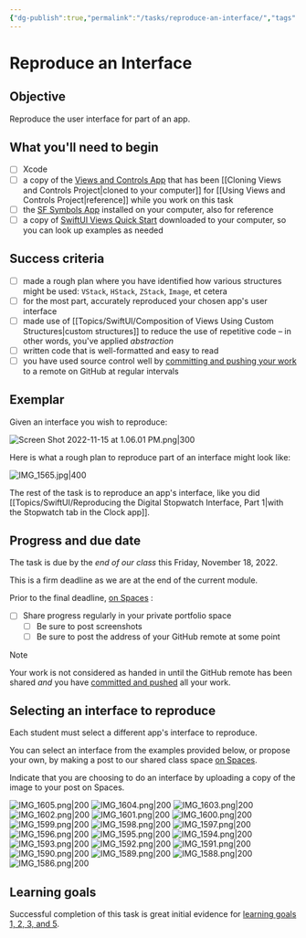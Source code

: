 ```yaml
---
{"dg-publish":true,"permalink":"/tasks/reproduce-an-interface/","tags":["ics3u"],"dgHomeLink":false}
---
```


# Reproduce an Interface
## Objective
Reproduce the user interface for part of an app.
## What you'll need to begin
- [ ] Xcode
- [ ] a copy of the [ Views and Controls App](https://github.com/lcs-rgordon/ViewsAndControls) that has been [[Cloning Views and Controls Project\|cloned to your computer]] for [[Using Views and Controls Project\|reference]] while you work on this task
- [ ] the [SF Symbols App](https://developer.apple.com/sf-symbols/) installed on your computer, also for reference
- [ ] a copy of [SwiftUI Views Quick Start](https://drive.google.com/file/d/19q9TiI0C3TJW7SGUavhA0sezGZceDNBH/view?usp=share_link) downloaded to your computer, so you can look up examples as needed
## Success criteria
- [ ] made a rough plan where you have identified how various structures might be used: `VStack`, `HStack`, `ZStack`, `Image`, et cetera
- [ ] for the most part, accurately reproduced your chosen app's user interface
- [ ] made use of [[Topics/SwiftUI/Composition of Views Using Custom Structures\|custom structures]] to reduce the use of repetitive code – in other words, you've applied *abstraction*
- [ ] written code that is well-formatted and easy to read
- [ ] you have used source control well by [committing and pushing your work](https://www.russellgordon.ca/cs/source-control/introduction/using-source-control.pdf) to a remote on GitHub at regular intervals
## Exemplar
Given an interface you wish to reproduce:

![Screen Shot 2022-11-15 at 1.06.01 PM.png|300](/img/user/Attachments/Screen%20Shot%202022-11-15%20at%201.06.01%20PM.png)

Here is what a rough plan to reproduce part of an interface might look like:

![IMG_1565.jpg|400](/img/user/Attachments/IMG_1565.jpg)

The rest of the task is to reproduce an app's interface, like you did [[Topics/SwiftUI/Reproducing the Digital Stopwatch Interface, Part 1\|with the Stopwatch tab in the Clock app]].

## Progress and due date
The task is due by the *end of our class* this Friday, November 18, 2022.

This is a firm deadline as we are at the end of the current module.

Prior to the final deadline, [on Spaces](https://ca.spacesedu.com/) :
- [ ] Share progress regularly in your private portfolio space
	- [ ] Be sure to post screenshots
	- [ ] Be sure to post the address of your GitHub remote at some point

> [!NOTE]
> Your work is not considered as handed in until the GitHub remote has been shared *and* you have [committed and pushed](https://www.russellgordon.ca/cs/source-control/introduction/using-source-control.pdf) all your work.

## Selecting an interface to reproduce
Each student must select a different app's interface to reproduce.

You can select an interface from the examples provided below, or propose your own, by making a post to our shared class space [on Spaces](https://ca.spacesedu.com/).

Indicate that you are choosing to do an interface by uploading a copy of the image to your post on Spaces.

![IMG_1605.png|200](/img/user/Attachments/IMG_1605.png)
![IMG_1604.png|200](/img/user/Attachments/IMG_1604.png)
![IMG_1603.png|200](/img/user/Attachments/IMG_1603.png)
![IMG_1602.png|200](/img/user/Attachments/IMG_1602.png)
![IMG_1601.png|200](/img/user/Attachments/IMG_1601.png)
![IMG_1600.png|200](/img/user/Attachments/IMG_1600.png)
![IMG_1599.png|200](/img/user/Attachments/IMG_1599.png)
![IMG_1598.png|200](/img/user/Attachments/IMG_1598.png)
![IMG_1597.png|200](/img/user/Attachments/IMG_1597.png)
![IMG_1596.png|200](/img/user/Attachments/IMG_1596.png)
![IMG_1595.png|200](/img/user/Attachments/IMG_1595.png)
![IMG_1594.png|200](/img/user/Attachments/IMG_1594.png)
![IMG_1593.png|200](/img/user/Attachments/IMG_1593.png)
![IMG_1592.png|200](/img/user/Attachments/IMG_1592.png)
![IMG_1591.png|200](/img/user/Attachments/IMG_1591.png)
![IMG_1590.png|200](/img/user/Attachments/IMG_1590.png)
![IMG_1589.png|200](/img/user/Attachments/IMG_1589.png)
![IMG_1588.png|200](/img/user/Attachments/IMG_1588.png)
![IMG_1586.png|200](/img/user/Attachments/IMG_1586.png)

## Learning goals
Successful completion of this task is great initial evidence for [learning goals 1, 2, 3, and 5](https://www.russellgordon.ca/cs/learning-goals/learning-goals-for-grade-11/).
